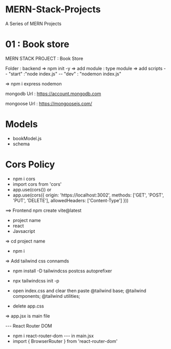 # MERN-Stack-Projects
A Series of MERN Projects


# 01 : Book store

MERN STACK PROJECT : Book Store

Folder : backend
=> npm init -y
=> add module : type module
=> add scripts 
	-- "start" :"node index.js"
	-- "dev" : "nodemon index.js"



=> npm i express nodemon


mongodb Url : https://account.mongodb.com

mongoose Url : https://mongoosejs.com/

# Models
- bookModel.js
- schema




# Cors Policy 
- npm i cors 
- import cors from 'cors'
- app.use(cors())
or
- app.use(cors({
    origin: 'https://localhost:3002',
    methods: ['GET', 'POST', 'PUT', 'DELETE'],
    allowedHeaders: ['Content-Type']
}))











==> Frontend
npm create vite@latest 
- project name
- react
- Javsacript

=> cd project name
- npm i 


=> Add tailwind css 
connamds
- npm install -D tailwindcss postcss autoprefixer
- npx tailwindcss init -p

- open index.css and clear then paste
@tailwind base;
@tailwind components;
@tailwind utilities;

- delete app.css


=> app.jsx is main file


--- React Router DOM
- npm i react-router-dom
--- in main.jsx
- import { BrowserRouter } from 'react-router-dom'
  <BrowserRouter>
    <App />
  </BrowserRouter>